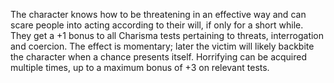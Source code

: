 The character knows how to be threatening in an effective way and can scare people into acting according to their will, if only for a short while. They get a +1 bonus to all Charisma tests pertaining to threats, interrogation and coercion. The effect is momentary; later the victim will likely backbite the character when a chance presents itself. Horrifying can be acquired multiple times, up to a maximum bonus of +3 on relevant tests.